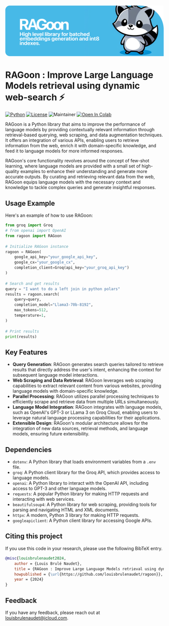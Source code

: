 ![Plot](https://github.com/louisbrulenaudet/ragoon/blob/main/thumbnail.png?raw=true)

# RAGoon : Improve Large Language Models retrieval using dynamic web-search ⚡
[![Python](https://img.shields.io/pypi/pyversions/tensorflow.svg)](https://badge.fury.io/py/tensorflow) [![License](https://img.shields.io/badge/License-Apache_2.0-blue.svg)](https://opensource.org/licenses/Apache-2.0) ![Maintainer](https://img.shields.io/badge/maintainer-@louisbrulenaudet-blue)
<a target="_blank" href="https://colab.research.google.com/github/louisbrulenaudet/ragoon/blob/main/RAGoon%20%3A%20Improve%20Large%20Language%20Models%20retrieval%20using%20dynamic%20web-search.ipynb">
  <img src="https://colab.research.google.com/assets/colab-badge.svg" alt="Open In Colab"/>
</a>

RAGoon is a Python library that aims to improve the performance of language models by providing contextually relevant information through retrieval-based querying, web scraping, and data augmentation techniques. It offers an integration of various APIs, enabling users to retrieve information from the web, enrich it with domain-specific knowledge, and feed it to language models for more informed responses.

RAGoon's core functionality revolves around the concept of few-shot learning, where language models are provided with a small set of high-quality examples to enhance their understanding and generate more accurate outputs. By curating and retrieving relevant data from the web, RAGoon equips language models with the necessary context and knowledge to tackle complex queries and generate insightful responses.

## Usage Example
Here's an example of how to use RAGoon:

```python
from groq import Groq
# from openai import OpenAI
from ragoon import RAGoon

# Initialize RAGoon instance
ragoon = RAGoon(
    google_api_key="your_google_api_key",
    google_cx="your_google_cx",
    completion_client=Groq(api_key="your_groq_api_key")
)

# Search and get results
query = "I want to do a left join in python polars"
results = ragoon.search(
    query=query,
    completion_model="Llama3-70b-8192",
    max_tokens=512,
    temperature=1,
)

# Print results
print(results)
```

## Key Features
- **Query Generation**: RAGoon generates search queries tailored to retrieve results that directly address the user's intent, enhancing the context for subsequent language model interactions.
- **Web Scraping and Data Retrieval**: RAGoon leverages web scraping capabilities to extract relevant content from various websites, providing language models with domain-specific knowledge.
- **Parallel Processing**: RAGoon utilizes parallel processing techniques to efficiently scrape and retrieve data from multiple URLs simultaneously.
- **Language Model Integration**: RAGoon integrates with language models, such as OpenAI's GPT-3 or LLama 3 on Groq Cloud, enabling users to leverage natural language processing capabilities for their applications.
- **Extensible Design**: RAGoon's modular architecture allows for the integration of new data sources, retrieval methods, and language models, ensuring future extensibility.

## Dependencies
- `dotenv`: A Python library that loads environment variables from a `.env` file.
- `groq`: A Python client library for the Groq API, which provides access to language models.
- `openai`: A Python library to interact with the OpenAI API, including access to GPT-3 and other language models.
- `requests`: A popular Python library for making HTTP requests and interacting with web services.
- `beautifulsoup4`: A Python library for web scraping, providing tools for parsing and navigating HTML and XML documents.
- `httpx`: A modern, Python 3 library for making HTTP requests.
- `googleapiclient`: A Python client library for accessing Google APIs.

## Citing this project
If you use this code in your research, please use the following BibTeX entry.

```BibTeX
@misc{louisbrulenaudet2024,
	author = {Louis Brulé Naudet},
	title = {RAGoon : Improve Large Language Models retrieval using dynamic web-search},
	howpublished = {\url{https://github.com/louisbrulenaudet/ragoon}},
	year = {2024}
}
```
## Feedback
If you have any feedback, please reach out at [louisbrulenaudet@icloud.com](mailto:louisbrulenaudet@icloud.com).
